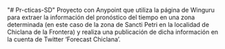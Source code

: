 "# Pr-cticas-SD" 
Proyecto con Anypoint que utiliza la página de Winguru para extraer la información del pronóstico del tiempo en una zona determinada (en este caso de la zona de Sancti Petri en la localidad de Chiclana de la Frontera) y realiza una publicación de dicha información en la cuenta de Twitter ‘Forecast Chiclana’.
